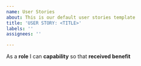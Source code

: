 ```yaml
---
name: User Stories
about: This is our default user stories template
title: 'USER STORY: <TITLE>'
labels: ''
assignees: ''

---
```


As a  **role** I can **capability** so  that **received benefit**
